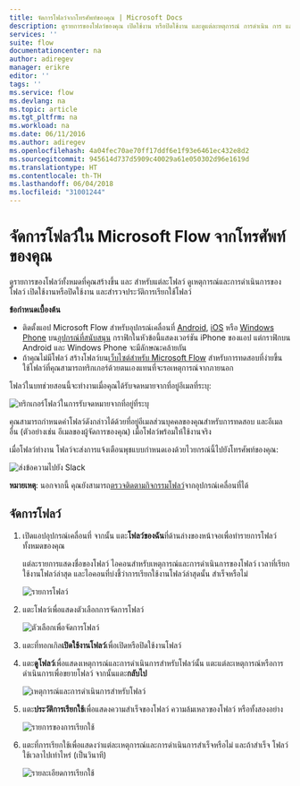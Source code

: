 ```yaml
---
title: จัดการโฟลว์จากโทรศัพท์ของคุณ | Microsoft Docs
description: ดูรายการของโฟลว์ของคุณ เปิดใช้งาน หรือปิดใช้งาน และดูแต่ละหตุการณ์ การดำเนิน การ และประวัติการเรียกใช้ของโฟลว์
services: ''
suite: flow
documentationcenter: na
author: adiregev
manager: erikre
editor: ''
tags: ''
ms.service: flow
ms.devlang: na
ms.topic: article
ms.tgt_pltfrm: na
ms.workload: na
ms.date: 06/11/2016
ms.author: adiregev
ms.openlocfilehash: 4a04fec70ae70ff17ddf6e1f93e6461ec432e8d2
ms.sourcegitcommit: 945614d737d5909c40029a61e050302d96e1619d
ms.translationtype: HT
ms.contentlocale: th-TH
ms.lasthandoff: 06/04/2018
ms.locfileid: "31001244"
---
```

# <a name="manage-flows-in-microsoft-flow-from-your-phone"></a>จัดการโฟลว์ใน Microsoft Flow จากโทรศัพท์ของคุณ
ดูรายการของโฟลว์ทั้งหมดที่คุณสร้างขึ้น และ สำหรับแต่ละโฟลว์ ดูเหตุการณ์และการดำเนินการของโฟลว์ เปิดใช้งานหรือปิดใช้งาน และสำรวจประวัติการเรียกใช้โฟลว์

**ข้อกำหนดเบื้องต้น**

* ติดตั้งแอป Microsoft Flow สำหรับอุปกรณ์เคลื่อนที่ [Android](https://aka.ms/flowmobiledocsandroid), [iOS](https://aka.ms/flowmobiledocsios) หรือ [Windows Phone](https://aka.ms/flowmobilewindows) บน[อุปกรณ์ที่สนับสนุน](getting-started.md#use-the-mobile-app) กราฟิกในหัวข้อนี้แสดงเวอร์ชัน iPhone ของแอป แต่กราฟิกบน Android และ Windows Phone จะมีลักษณะคล้ายกัน
* ถ้าคุณไม่มีโฟลว์ สร้างโฟลว์บน[เว็บไซต์สำหรับ Microsoft Flow](https://flow.microsoft.com/) สำหรับการทดสอบที่ง่ายขึ้น ใช้โฟลว์ที่คุณสามารถทริกเกอร์ด้วยตนเองแทนที่จะรอเหตุการณ์จากภายนอก

โฟลว์ในบทช่วยสอนนี้จะทำงานเมื่อคุณได้รับจดหมายจากที่อยู่อีเมลที่ระบุ:

![ทริกเกอร์โฟลว์ในการรับจดหมายจากที่อยู่ที่ระบุ](./media/mobile-manage-flows/create-trigger.png)

คุณสามารถกำหนดค่าโฟลว์ดังกล่าวได้ด้วยที่อยู่อีเมลส่วนบุคคลของคุณสำหรับการทดสอบ และอีเมลอื่น (ตัวอย่างเช่น อีเมลของผู้จัดการของคุณ) เมื่อโฟลว์พร้อมให้ใช้งานจริง

เมื่อโฟลว์ทำงาน โฟลว์จะส่งการแจ้งเตือนพุชแบบกำหนดเองด้วยไวยกรณ์นี้ไปยังโทรศัพท์ของคุณ:

![ส่งข้อความไปยัง Slack](./media/mobile-manage-flows/create-event.png)

**หมายเหตุ**: นอกจากนี้ คุณยังสามารถ[ตรวจติดตามกิจกรรมโฟลว์](mobile-monitor-activity.md)จากอุปกรณ์เคลื่อนที่ได้

## <a name="manage-a-flow"></a>จัดการโฟลว์
1. เปิดแอปอุปกรณ์เคลื่อนที่ จากนั้น แตะ**โฟลว์ของฉัน**ที่ด้านล่างของหน้าจอเพื่อทำรายการโฟลว์ทั้งหมดของคุณ
   
    แต่ละรายการแสดงชื่อของโฟลว์ ไอคอนสำหรับเหตุการณ์และการดำเนินการของโฟลว์ เวลาที่เรียกใช้งานโฟลว์ล่าสุด และไอคอนที่บ่งชี้ว่าการเรียกใช้งานโฟลว์ล่าสุดนั้น สำเร็จหรือไม่
   
    ![รายการโฟลว์](./media/mobile-manage-flows/flow-list.png)
2. แตะโฟลว์เพื่อแสดงตัวเลือกการจัดการโฟลว์
   
    ![ตัวเลือกเพื่อจัดการโฟลว์](./media/mobile-manage-flows/flow-details.png)
3. แตะที่ทอกเกิล**เปิดใช้งานโฟลว์**เพื่อเปิดหรือปิดใช้งานโฟลว์
4. แตะ**ดูโฟลว์**เพื่อแสดงเหตุการณ์และการดำเนินการสำหรับโฟลว์นั้น แตะแต่ละเหตุการณ์หรือการดำเนินการเพื่อขยายโฟลว์ จากนั้นแตะ**กลับไป**
   
    ![เหตุการณ์และการดำเนินการสำหรับโฟลว์](./media/mobile-manage-flows/flow-event-action.png)
5. แตะ**ประวัติการเรียกใช้**เพื่อแสดงความสำเร็จของโฟลว์ ความล้มเหลวของโฟลว์ หรือทั้งสองอย่าง
   
    ![รายการของการเรียกใช้](./media/mobile-manage-flows/history-mixed.png)
6. แตะที่การเรียกใช้เพื่อแสดงว่าแต่ละเหตุการณ์และการดำเนินการสำเร็จหรือไม่ และถ้าสำเร็จ โฟลว์ใช้เวลาไปเท่าไหร่ (เป็นวินาที)
   
    ![รายละเอียดการเรียกใช้](./media/mobile-manage-flows/flow-run.png)


